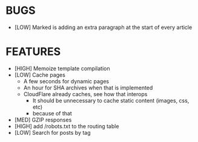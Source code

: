 BUGS
====

* [LOW] Marked is adding an extra paragraph at the start of every article

FEATURES
========
* [HIGH] Memoize template compilation
* [LOW] Cache pages
    * A few seconds for dynamic pages
    * An hour for SHA archives when that is implemented
    * CloudFlare already caches, see how that interops
        * It should be unnecessary to cache static content (images, css, etc)
        * because of that
* [MED] GZIP responses
* [HIGH] add /robots.txt to the routing table
* [LOW] Search for posts by tag
